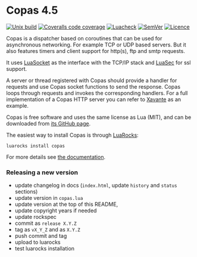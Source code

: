 # Copas 4.5

[![Unix build](https://img.shields.io/github/actions/workflow/status/lunarmodules/copas/unix_build.yml?branch=master&label=Unix%20build&logo=linux)](https://github.com/lunarmodules/copas/actions)
[![Coveralls code coverage](https://img.shields.io/coveralls/github/lunarmodules/copas?logo=coveralls)](https://coveralls.io/github/lunarmodules/copas)
[![Luacheck](https://github.com/lunarmodules/copas/workflows/Luacheck/badge.svg)](https://github.com/lunarmodules/copas/actions)
[![SemVer](https://img.shields.io/github/v/tag/lunarmodules/copas?color=brightgreen&label=SemVer&logo=semver&sort=semver)](CHANGELOG.md)
[![Licence](http://img.shields.io/badge/Licence-MIT-brightgreen.svg)](LICENSE)

Copas is a dispatcher based on coroutines that can be used for asynchronous networking. For example TCP or UDP based servers. But it also features timers and client support for http(s), ftp and smtp requests.

It uses [LuaSocket](https://github.com/diegonehab/luasocket) as the interface with the TCP/IP stack and [LuaSec](https://github.com/brunoos/luasec) for ssl support.

A server or thread registered with Copas should provide a handler for requests and use Copas socket functions to send the response. Copas loops through requests and invokes the corresponding handlers. For a full implementation of a Copas HTTP server you can refer to [Xavante](http://keplerproject.github.io/xavante/) as an example.

Copas is free software and uses the same license as Lua (MIT), and can be downloaded from [its GitHub page](https://github.com/lunarmodules/copas).

The easiest way to install Copas is through [LuaRocks](https://luarocks.org/):

```
luarocks install copas
```

For more details see [the documentation](http://lunarmodules.github.io/copas/).

### Releasing a new version

 - update changelog in docs (`index.html`, update `history` and `status` sections)
 - update version in `copas.lua`
 - update version at the top of this README,
 - update copyright years if needed
 - update rockspec
 - commit as `release X.Y.Z`
 - tag as `vX_Y_Z` and as `X.Y.Z`
 - push commit and tag
 - upload to luarocks
 - test luarocks installation
